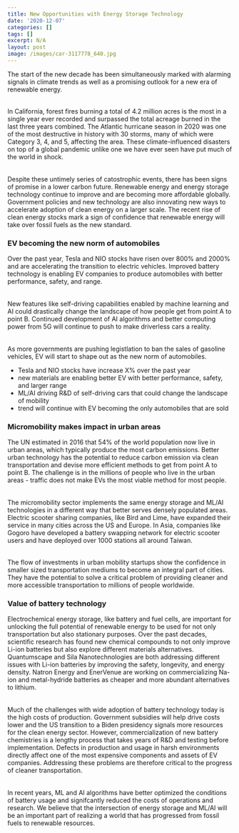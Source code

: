 ```yaml
---
title: New Opportunities with Energy Storage Technology
date: '2020-12-07'
categories: []
tags: []
excerpt: N/A
layout: post
image: /images/car-3117778_640.jpg
---
```

The start of the new decade has been simultaneously marked with alarming signals in climate trends as well as a promising outlook for a new era of renewable energy. 
###### 
In California, forest fires burning a total of 4.2 million acres is the most in a single year ever recorded and surpassed the total acreage burned in the last three years combined. The Atlantic hurricane season in 2020 was one of the most destructive in history with 30 storms, many of which were Category 3, 4, and 5, affecting the area. These climate-influenced disasters on top of a global pandemic unlike one we have ever seen have put much of the world in shock. 
###### 
Despite these untimely series of catostrophic events, there has been signs of promise in a lower carbon future. Renewable energy and energy storage technology continue to improve and are becoming more affordable globally. Government policies and new technology are also innovating new ways to accelerate adoption of clean energy on a larger scale. The recent rise of clean energy stocks mark a sign of confidence that renewable energy will take over fossil fuels as the new standard.

### EV becoming the new norm of automobiles

Over the past year, Tesla and NIO stocks have risen over 800% and 2000% and are accelerating the transition to electric vehicles. Improved battery technology is enabling EV companies to produce automobiles with better performance, safety, and range.
###### 
New features like self-driving capabilities enabled by machine learning and AI could drastically change the landscape of how people get from point A to point B. Continued development of AI algorithms and better computing power from 5G will continue to push to make driverless cars a reality.

###### 
As more governments are pushing legistlation to ban the sales of gasoline vehicles, EV will start to shape out as the new norm of automobiles. 

- Tesla and NIO stocks have increase X% over the past year
- new materials are enabling better EV with better performance, safety, and larger range
- ML/AI driving R&D of self-driving cars that could change the landscape of mobility
- trend will continue with EV becoming the only automobiles that are sold

### Micromobility makes impact in urban areas

The UN estimated in 2016 that 54% of the world population now live in urban areas, which typically produce the most carbon emissions. Better urban technology has the potential to reduce carbon emission via clean transportation and devise more efficient methods to get from point A to point B. The challenge is in the millions of people who live in the urban areas - traffic does not make EVs the most viable method for most people.

###### 
The micromobility sector implements the same energy storage and ML/AI technologies in a different way that better serves densely populated areas. Electric scooter sharing companies, like Bird and Lime, have expanded their service in many cities across the US and Europe. In Asia, companies like Gogoro have developed a battery swapping network for electric scooter users and have deployed over 1000 stations all around Taiwan.

###### 
The flow of investments in urban mobility startups show the confidence in smaller sized transportation mediums to become an integral part of cities. They have the potential to solve a critical problem of providing cleaner and more accessible transportation to millions of people worldwide.

### Value of battery technology

Electrochemical energy storage, like battery and fuel cells, are important for unlocking the full potential of renewable energy to be used for not only transportation but also stationary purposes. Over the past decades, scientific research has found new chemical compounds to not only improve Li-ion batteries but also explore different materials alternatives. Quantumscape and Sila Nanotechnologies are both addressing different issues with Li-ion batteries by improving the safety, longevity, and energy density. Natron Energy and EnerVenue are working on commercializing Na-ion and metal-hydride batteries as cheaper and more abundant alternatives to lithium.
###### 
Much of the challenges with wide adoption of battery technology today is the high costs of production. Government subsidies will help drive costs lower and the US transition to a Biden presidency signals more resources for the clean energy sector. However, commercialization of new battery chemistries is a lengthy process that takes years of R&D and testing before implementation. Defects in production and usage in harsh environments directly affect one of the most expensive components and assets of EV companies. Addressing these problems are therefore critical to the progress of cleaner transportation.

###### 
In recent years, ML and AI algorithms have better optimized the conditions of battery usage and signifcantly reduced the costs of operations and research. We believe that the intersection of energy storage and ML/AI will be an important part of realizing a world that has progressed from fossil fuels to renewable resources.
